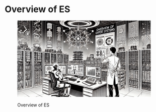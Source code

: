 # Overview of ES



<div align="left"><figure><img src="../../.gitbook/assets/es-overview-of-es-min.png" alt="" width="563"><figcaption><p>Overview of ES</p></figcaption></figure></div>

